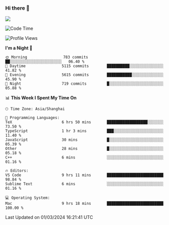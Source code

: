 ### Hi there 👋

<!--
**JJAYCHEN1e/jjaychen1e** is a ✨ _special_ ✨ repository because its `README.md` (this file) appears on your GitHub profile.

Here are some ideas to get you started:

- 🔭 I’m currently working on ...
- 🌱 I’m currently learning ...
- 👯 I’m looking to collaborate on ...
- 🤔 I’m looking for help with ...
- 💬 Ask me about ...
- 📫 How to reach me: ...
- 😄 Pronouns: ...
- ⚡ Fun fact: ...
-->

[![](https://github-readme-stats.vercel.app/api?username=jjaychen1e&show_icons=true)](https://github.com/jjaychen1e/github-readme-stats?count_private=true)

<!--START_SECTION:waka-->
![Code Time](http://img.shields.io/badge/Code%20Time-1%2C031%20hrs%2057%20mins-blue)

![Profile Views](http://img.shields.io/badge/Profile%20Views-0-blue)

**I'm a Night 🦉** 

```text
🌞 Morning                783 commits         ██░░░░░░░░░░░░░░░░░░░░░░░   06.40 % 
🌆 Daytime                5115 commits        ██████████░░░░░░░░░░░░░░░   41.82 % 
🌃 Evening                5615 commits        ███████████░░░░░░░░░░░░░░   45.90 % 
🌙 Night                  719 commits         █░░░░░░░░░░░░░░░░░░░░░░░░   05.88 % 
```


📊 **This Week I Spent My Time On** 

```text
🕑︎ Time Zone: Asia/Shanghai

💬 Programming Languages: 
TeX                      6 hrs 50 mins       ██████████████████░░░░░░░   73.50 % 
TypeScript               1 hr 3 mins         ███░░░░░░░░░░░░░░░░░░░░░░   11.40 % 
JavaScript               30 mins             █░░░░░░░░░░░░░░░░░░░░░░░░   05.39 % 
Other                    28 mins             █░░░░░░░░░░░░░░░░░░░░░░░░   05.18 % 
C++                      6 mins              ░░░░░░░░░░░░░░░░░░░░░░░░░   01.16 % 

🔥 Editors: 
VS Code                  9 hrs 11 mins       █████████████████████████   98.84 % 
Sublime Text             6 mins              ░░░░░░░░░░░░░░░░░░░░░░░░░   01.16 % 

💻 Operating System: 
Mac                      9 hrs 18 mins       █████████████████████████   100.00 % 
```


 Last Updated on 01/03/2024 16:21:41 UTC
<!--END_SECTION:waka-->
